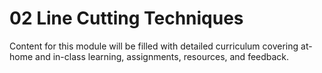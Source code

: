 # 02 Line Cutting Techniques

Content for this module will be filled with detailed curriculum covering at-home and in-class learning, assignments, resources, and feedback.
